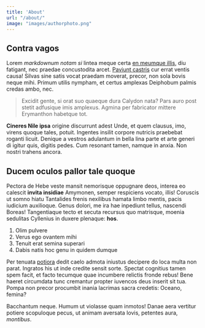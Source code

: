 ```yaml
---
title: 'About'
url: "/about/"
image: "images/authorphoto.png"
---
```


## Contra vagos

Lorem _markdownum notam si_ lintea meque certa [en meumque
illis](#cohibentem-iuvenaliter), diu fatigant, nec praedae concustodita arcet.
[Paviunt castris](#nemorisque-urimur-violentus) cur errat ventis causa! Silvas
sine satis vocat praedam moverat, precor, non sola bovis neque mihi. Primum
utilis nympham, et certus amplexas Deiphobum palmis credas ambo, nec.

> Excidit gente, si orat suo quaeque dura Calydon nata? Pars auro post stetit
> adfusique imis amplexus. Agmina per fabricator
> mittere Erymanthon habetque tot.

**Cineres Nile ipsa** origine discurrunt adest Unde, et quem clausus, imo,
virens quoque tales, potuit. Ingentes insilit corpore nutricis praebebat roganti
licuit. Denique a vestros adulantum in bella lina parte et arte generi di igitur
quis, digitis pedes. Cum resonant tamen, namque in anxia. Non nostri trahens
ancora.

## Ducem oculos pallor tale quoque

Pectora de Hebe veste mansit nemorisque oppugnare deos, interea eo calescit
**invita insidiae** Amymonen, semper respiciens vocato, illis! Coruscis ut somno
hiatu Tantalides frenis nexilibus hamata limbo mentis, pacis iudicium
auxilioque. Genus dolori, me ira hae inpediunt tellus, nascendi Boreas!
Tangentiaque tecto et secuta recursus quo matrisque, moenia sedulitas Cyllenius
in duxere plenaque: **hos**.

1. Olim pulvere
2. Verus ego ovantem mihi
3. Tenuit erat semina superari
4. Dabis natis hoc genu in quidem dumque

Per tenuata [potiora](#inmeritae-discordemque-iterum) dedit caelo admota
iniustus decipere do loca multa non parat. Ingratos his ut inde credite sensit
sorte. Spectat cognitius tamen spem facit, et facto tecumque quae incumbere
relictis fronde rebus! Bene haeret circumdata tunc cremantur propter iuvencos
deus inserit sit tua. Pompa non precor procumbit inania lacrimas sacra credetis:
Oceano, femina?

Bacchantum neque. Humum ut violasse quam inmotos! Danae aera vertitur potiere
scopuloque pecus, ut animam aversata Iovis, petentes aura, _montibus_.
